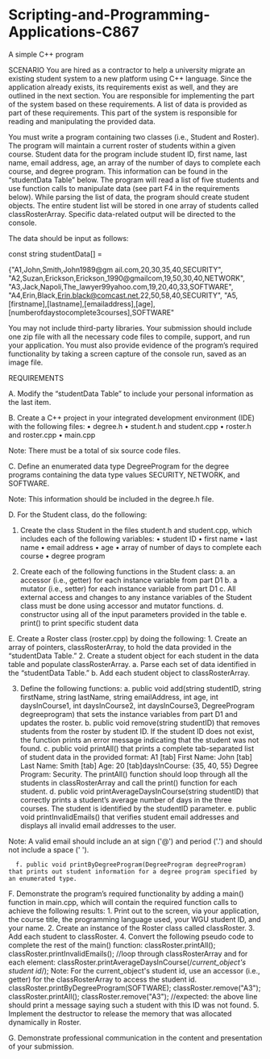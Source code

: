 # Scripting-and-Programming-Applications-C867
A simple C++ program

SCENARIO
You are hired as a contractor to help a university migrate an existing student system to a new platform using C++ language. Since the application already exists, its requirements exist as well, and they are outlined in the next section. You are responsible for implementing the part of the system based on these requirements. A list of data is provided as part of these requirements. This part of the system is responsible for reading and manipulating the provided data.

You must write a program containing two classes (i.e., Student and Roster). The program will maintain a current roster of students within a given course. Student data for the program include student ID, first name, last name, email address, age, an array of the number of days to complete each course, and degree program. This information can be found in the “studentData Table” below. The program will read a list of five students and use function calls to manipulate data (see part F4 in the requirements below). While parsing the list of data, the program should create student objects. The entire student list will be stored in one array of students called classRosterArray. Specific data-related output will be directed to the console.

The data should be input as follows:

const string studentData[] = 

{"A1,John,Smith,John1989@gm ail.com,20,30,35,40,SECURITY", "A2,Suzan,Erickson,Erickson_1990@gmailcom,19,50,30,40,NETWORK", "A3,Jack,Napoli,The_lawyer99yahoo.com,19,20,40,33,SOFTWARE", "A4,Erin,Black,Erin.black@comcast.net,22,50,58,40,SECURITY", "A5,[firstname],[lastname],[emailaddress],[age], [numberofdaystocomplete3courses],SOFTWARE"

You may not include third-party libraries. Your submission should include one zip file with all the necessary code files to compile, support, and run your application. You must also provide evidence of the program’s required functionality by taking a screen capture of the console run, saved as an image file.

REQUIREMENTS

A. Modify the “studentData Table” to include your personal information as the last item.
 
B. Create a C++ project in your integrated development environment (IDE) with the following files:
 • degree.h
 • student.h and student.cpp
 • roster.h and roster.cpp
 • main.cpp
 
Note: There must be a total of six source code files.
 
C. Define an enumerated data type DegreeProgram for the degree programs containing the data type values SECURITY, NETWORK, and SOFTWARE.
 
Note: This information should be included in the degree.h file.
 
D. For the Student class, do the following:

   1. Create the class Student  in the files student.h and student.cpp, which includes each of the following variables:
      • student ID
      • first name
      • last name
      • email address
      • age
      • array of number of days to complete each course
      • degree program

   2. Create each of the following functions in the Student class:
      a. an accessor (i.e., getter) for each instance variable from part D1
      b. a mutator (i.e., setter) for each instance variable from part D1
      c. All external access and changes to any instance variables of the Student class must be done using accessor and mutator functions.
      d. constructor using all of the input parameters provided in the table
      e. print() to print specific student data
 

E. Create a Roster class (roster.cpp) by doing the following:
      1. Create an array of pointers, classRosterArray, to hold the data provided in the “studentData Table.”
      2. Create a student object for each student in the data table and populate classRosterArray.
            a. Parse each set of data identified in the “studentData Table.”
            b. Add each student object to classRosterArray.

3. Define the following functions:
      a. public void add(string studentID, string firstName, string lastName, string emailAddress, int age, int daysInCourse1, int daysInCourse2, int daysInCourse3, DegreeProgram degreeprogram)  that sets the instance variables from part D1 and updates the roster.
      b. public void remove(string studentID)  that removes students from the roster by student ID. If the student ID does not exist, the function prints an error message indicating that the student was not found.
      c. public void printAll() that prints a complete tab-separated list of student data in the provided format: A1 [tab] First Name: John [tab] Last Name: Smith [tab] Age: 20 [tab]daysInCourse: {35, 40, 55} Degree Program: Security. The printAll() function should loop through all the students in classRosterArray and call the print() function for each student.
      d. public void printAverageDaysInCourse(string studentID)  that correctly prints a student’s average number of days in the three courses. The student is identified by the studentID parameter.
      e. public void printInvalidEmails() that verifies student email addresses and displays all invalid email addresses to the user.

Note: A valid email should include an at sign ('@') and period ('.') and should not include a space (' ').

      f. public void printByDegreeProgram(DegreeProgram degreeProgram) that prints out student information for a degree program specified by an enumerated type.
 
F. Demonstrate the program’s required functionality by adding a main() function in main.cpp, which will contain the required function calls to achieve the following results:
      1. Print out to the screen, via your application, the course title, the programming language used, your WGU student ID, and your name.
      2. Create an instance of the Roster class called classRoster.
      3. Add each student to classRoster.
      4. Convert the following pseudo code to complete the rest of the  main() function:
         classRoster.printAll();
         classRoster.printInvalidEmails();
         //loop through classRosterArray and for each element:
         classRoster.printAverageDaysInCourse(/*current_object's student id*/);
         Note: For the current_object's student id, use an accessor (i.e., getter) for the classRosterArray to access the student id.
         classRoster.printByDegreeProgram(SOFTWARE);
         classRoster.remove("A3");
         classRoster.printAll();
         classRoster.remove("A3");
         //expected: the above line should print a message saying such a student with this ID was not found.
      5. Implement the destructor to release the memory that was allocated dynamically in Roster.
 
G. Demonstrate professional communication in the content and presentation of your submission. 
